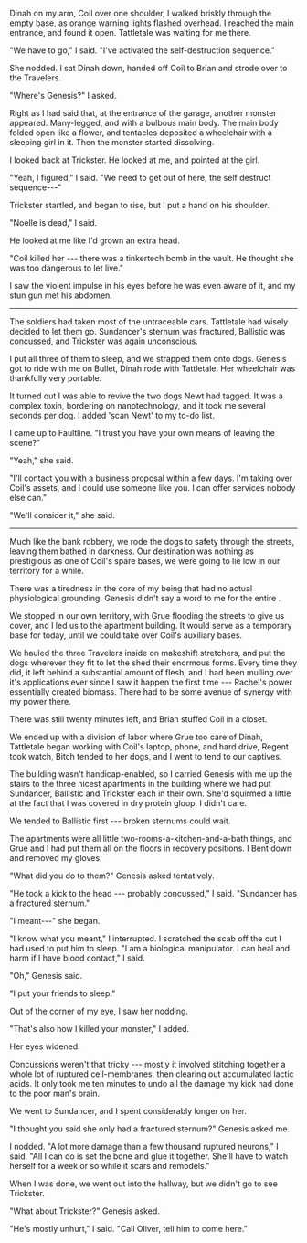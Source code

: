Dinah on my arm, Coil over one shoulder, I walked briskly through the empty base, as orange warning lights flashed overhead.
I reached the main entrance, and found it open. Tattletale was waiting for me there.

"We have to go," I said. "I've activated the self-destruction sequence."

She nodded. I sat Dinah down, handed off Coil to Brian and strode over to the Travelers.

"Where's Genesis?" I asked.

Right as I had said that, at the entrance of the garage, another monster appeared. Many-legged,
and with a bulbous main body. The main body folded open like a flower, and tentacles
deposited a wheelchair with a sleeping girl in it. Then the monster started dissolving.

I looked back at Trickster. He looked at me, and pointed at the girl.

"Yeah, I figured," I said. "We need to get out of here, the self destruct sequence---"

Trickster startled, and began to rise, but I put a hand on his shoulder.

"Noelle is dead," I said.

He looked at me like I'd grown an extra head.

"Coil killed her --- there was a tinkertech bomb in the vault. He thought she was too dangerous to
let live."

I saw the violent impulse in his eyes before he was even aware of it, and my stun gun met his abdomen.

----

The soldiers had taken most of the untraceable cars. Tattletale had
wisely decided to let them go. Sundancer's sternum was fractured, Ballistic was concussed, and Trickster
was again unconscious.

I put all three of them to sleep, and we strapped them onto dogs. Genesis got to ride with me on Bullet,
Dinah rode with Tattletale. Her wheelchair was thankfully very portable.

It turned out I was able to revive the two dogs Newt had tagged. It was a complex toxin, bordering on
nanotechnology, and it took me several seconds per dog. I added 'scan Newt' to my to-do list.

I came up to Faultline. "I trust you have your own means of leaving the scene?"

"Yeah," she said.

"I'll contact you with a business proposal within a few days. I'm taking over Coil's assets, and
I could use someone like you. I can offer services nobody else can."

"We'll consider it," she said.

----

Much like the bank robbery, we rode the dogs to safety through the streets, leaving them bathed in
darkness. Our destination was nothing as prestigious as one of Coil's spare bases,
we were going to lie low in our territory for a while.

There was a tiredness in the core of my being that had no actual physiological grounding.
Genesis didn't say a word to me for the entire .

We stopped in our own territory, with Grue flooding the streets to give us cover, and I led us to
the apartment building. It would serve as a temporary base for today, until we could take over
Coil's auxiliary bases.

We hauled the three Travelers inside on makeshift stretchers, and put the dogs wherever they fit
to let the shed their enormous forms. Every time they did, it left behind a substantial amount of
flesh, and I had been mulling over it's applications ever since I saw it happen the first time
--- Rachel's power essentially created biomass. There had to be some avenue of synergy with my power there.

There was still twenty minutes left, and Brian stuffed Coil in a closet.

We ended up with a division of labor where Grue too care of Dinah, Tattletale began working
with Coil's laptop, phone, and hard drive, Regent took watch, Bitch tended to her dogs, and
I went to tend to our captives.

The building wasn't handicap-enabled, so I carried Genesis with me up the stairs to the three
nicest apartments in the building where we had put Sundancer, Ballistic and Trickster each in their own.
She'd squirmed a little at the fact that I was covered in dry protein gloop. I didn't care.

We tended to Ballistic first --- broken sternums could wait.

The apartments were all little two-rooms-a-kitchen-and-a-bath things, and Grue and I had put them
all on the floors in recovery positions. I Bent down and removed my gloves.

"What did you do to them?" Genesis asked tentatively.

"He took a kick to the head --- probably concussed," I said. "Sundancer has a fractured sternum."

"I meant---" she began.

"I know what you meant," I interrupted. I scratched the scab off the cut I had used to put him to sleep.
"I am a biological manipulator. I can heal and harm if I have blood contact," I said.

"Oh," Genesis said.

"I put your friends to sleep."

Out of the corner of my eye, I saw her nodding.

"That's also how I killed your monster," I added.

Her eyes widened.

Concussions weren't that tricky --- mostly it involved stitching together a whole lot of ruptured
cell-membranes, then clearing out accumulated lactic acids. It only took me ten minutes to undo all
the damage my kick had done to the poor man's brain.

We went to Sundancer, and I spent considerably longer on her.

"I thought you said she only had a fractured sternum?" Genesis asked me.

I nodded. "A lot more damage than a few thousand ruptured neurons," I said. "All I can do is
set the bone and glue it together. She'll have to watch herself for a week or so while it scars and
remodels."

When I was done, we went out into the hallway, but we didn't go to see Trickster.

"What about Trickster?" Genesis asked.

"He's mostly unhurt," I said. "Call Oliver, tell him to come here."
